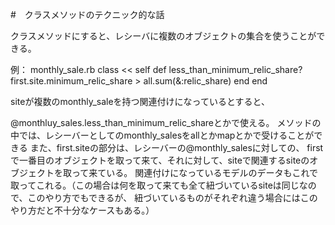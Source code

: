#　クラスメソッドのテクニック的な話

クラスメソッドにすると、レシーバに複数のオブジェクトの集合を使うことができる。

例：
monthly_sale.rb
class << self
  def less_than_minimum_relic_share?
   first.site.minimum_relic_share > all.sum(&:relic_share)
  end
end 
 
 siteが複数のmonthly_saleを持つ関連付けになっているとすると、
 
 @monthluy_sales.less_than_minimum_relic_shareとかで使える。
 メソッドの中では、レシーバーとしてのmonthly_salesをallとかmapとかで受けることができる
 また、first.siteの部分は、レシーバーの@monthly_salesに対しての、
 firstで一番目のオブジェクトを取って来て、それに対して、siteで関連するsiteのオブジェクトを取って来ている。
 関連付けになっているモデルのデータもこれで取ってこれる。（この場合は何を取って来ても全て紐づいているsiteは同じなので、このやり方でもできるが、
 紐づいているものがそれぞれ違う場合にはこのやり方だと不十分なケースもある。）
